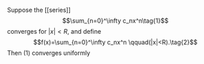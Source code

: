 Suppose the [[series]] $$\sum_{n=0}^\infty c_nx^n\tag{1}$$converges for $|x|<R$, and define $$f(x)=\sum_{n=0}^\infty c_nx^n \qquad(|x|<R).\tag{2}$$
Then (1) converges uniformly